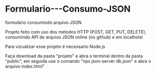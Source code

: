 # Formulario---Consumo-JSON
formulário consumindo arquivo JSON
<p>Projeto feito com uso dos metodos HTTP (POST, GET, PUT, DELETE), consumindo API de arquivo JSON online (no github) e em localholst</p>
<p>Para vizualizar esse projeto é necessario Node.js<p>
<p>Faça download da pasta "projeto" e abra o terminal dentro da pasta "public", em seguida use o comando "npx json-server db.json" e abra o arquivo index.html"</p>
